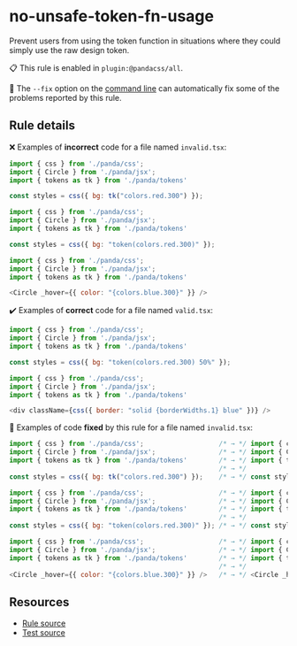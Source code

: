 [//]: # (This file is generated by eslint-docgen. Do not edit it directly.)

# no-unsafe-token-fn-usage

Prevent users from using the token function in situations where they could simply use the raw design token.

📋 This rule is enabled in `plugin:@pandacss/all`.

🔧 The `--fix` option on the [command line](https://eslint.org/docs/user-guide/command-line-interface#fixing-problems) can automatically fix some of the problems reported by this rule.

## Rule details

❌ Examples of **incorrect** code for a file named `invalid.tsx`:
```js
import { css } from './panda/css';
import { Circle } from './panda/jsx';
import { tokens as tk } from './panda/tokens'

const styles = css({ bg: tk("colors.red.300") });

import { css } from './panda/css';
import { Circle } from './panda/jsx';
import { tokens as tk } from './panda/tokens'

const styles = css({ bg: "token(colors.red.300)" });

import { css } from './panda/css';
import { Circle } from './panda/jsx';
import { tokens as tk } from './panda/tokens'

<Circle _hover={{ color: "{colors.blue.300}" }} />
```

✔️ Examples of **correct** code for a file named `valid.tsx`:
```js
import { css } from './panda/css';
import { Circle } from './panda/jsx';
import { tokens as tk } from './panda/tokens'

const styles = css({ bg: "token(colors.red.300) 50%" });

import { css } from './panda/css';
import { Circle } from './panda/jsx';
import { tokens as tk } from './panda/tokens'

<div className={css({ border: "solid {borderWidths.1} blue" })} />
```

🔧 Examples of code **fixed** by this rule for a file named `invalid.tsx`:
```js
import { css } from './panda/css';                   /* → */ import { css } from './panda/css';
import { Circle } from './panda/jsx';                /* → */ import { Circle } from './panda/jsx';
import { tokens as tk } from './panda/tokens'        /* → */ import { tokens as tk } from './panda/tokens'
                                                     /* → */
const styles = css({ bg: tk("colors.red.300") });    /* → */ const styles = css({ bg: "red.300" });

import { css } from './panda/css';                   /* → */ import { css } from './panda/css';
import { Circle } from './panda/jsx';                /* → */ import { Circle } from './panda/jsx';
import { tokens as tk } from './panda/tokens'        /* → */ import { tokens as tk } from './panda/tokens'
                                                     /* → */
const styles = css({ bg: "token(colors.red.300)" }); /* → */ const styles = css({ bg: "red.300" });

import { css } from './panda/css';                   /* → */ import { css } from './panda/css';
import { Circle } from './panda/jsx';                /* → */ import { Circle } from './panda/jsx';
import { tokens as tk } from './panda/tokens'        /* → */ import { tokens as tk } from './panda/tokens'
                                                     /* → */
<Circle _hover={{ color: "{colors.blue.300}" }} />   /* → */ <Circle _hover={{ color: "blue.300" }} />
```

## Resources

* [Rule source](/plugin/src/rules/no-unsafe-token-fn-usage.ts)
* [Test source](/tests/no-unsafe-token-fn-usage.test.ts)
